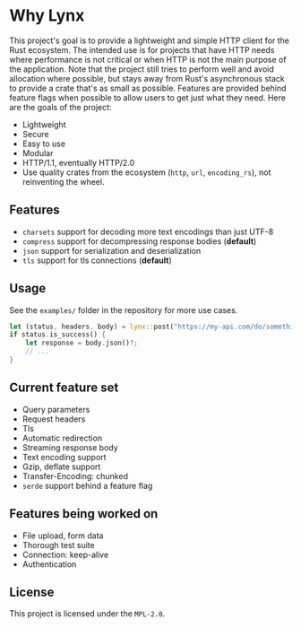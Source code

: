 # Why Lynx
This project's goal is to provide a lightweight and simple HTTP client for the Rust ecosystem. The intended use is for
projects that have HTTP needs where performance is not critical or when HTTP is not the main purpose of the application.
Note that the project still tries to perform well and avoid allocation where possible, but stays away from Rust's
asynchronous stack to provide a crate that's as small as possible. Features are provided behind feature flags when
possible to allow users to get just what they need. Here are the goals of the project:

* Lightweight
* Secure
* Easy to use
* Modular
* HTTP/1.1, eventually HTTP/2.0
* Use quality crates from the ecosystem (`http`, `url`, `encoding_rs`), not reinventing the wheel.

## Features
* `charsets` support for decoding more text encodings than just UTF-8
* `compress` support for decompressing response bodies (**default**)
* `json` support for serialization and deserialization
* `tls` support for tls connections (**default**)

## Usage
See the `examples/` folder in the repository for more use cases.
```rust
let (status, headers, body) = lynx::post("https://my-api.com/do/something").json(&request)?.send()?;
if status.is_success() {
    let response = body.json()?;
    // ...
}
```

## Current feature set
* Query parameters
* Request headers
* Tls
* Automatic redirection
* Streaming response body
* Text encoding support
* Gzip, deflate support
* Transfer-Encoding: chunked
* `serde` support behind a feature flag

## Features being worked on
* File upload, form data
* Thorough test suite
* Connection: keep-alive
* Authentication

## License
This project is licensed under the `MPL-2.0`.
